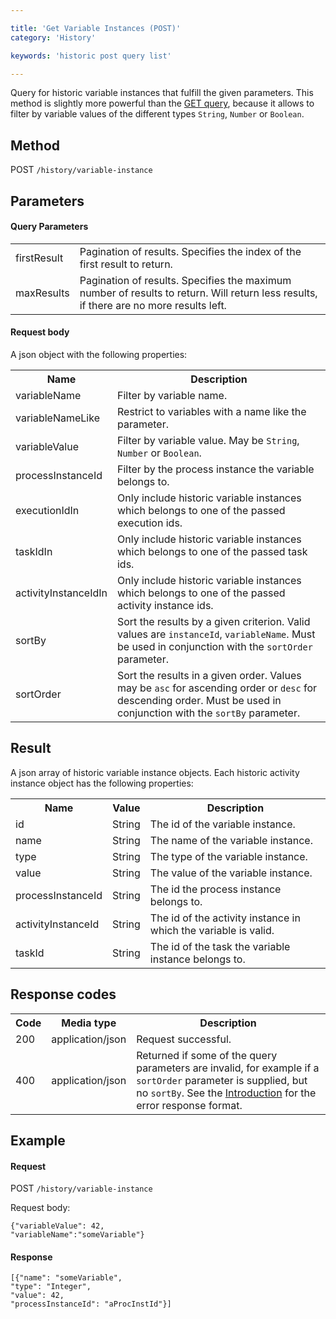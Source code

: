 ```yaml
---

title: 'Get Variable Instances (POST)'
category: 'History'

keywords: 'historic post query list'

---
```



Query for historic variable instances that fulfill the given parameters.
This method is slightly more powerful than the [GET query](ref:#history-get-variable-instances), because it allows to filter by variable values of the different types `String`, `Number` or `Boolean`.


Method
------

POST `/history/variable-instance`


Parameters
----------

#### Query Parameters

<table class="table table-striped">
  <tr>
    <td>firstResult</td>
    <td>Pagination of results. Specifies the index of the first result to return.</td>
  </tr>
  <tr>
    <td>maxResults</td>
    <td>Pagination of results. Specifies the maximum number of results to return. Will return less results, if there are no more results left.</td>
  </tr>
</table>


#### Request body

A json object with the following properties:

<table class="table table-striped">
  <tr>
    <th>Name</th>
    <th>Description</th>
  </tr>
  <tr>
    <td>variableName</td>
    <td>Filter by variable name.</td>
  </tr>
  <tr>
    <td>variableNameLike</td>
    <td>Restrict to variables with a name like the parameter.</td>
  </tr>
  <tr>
    <td>variableValue</td>
    <td>Filter by variable value. May be <code>String</code>, <code>Number</code> or <code>Boolean</code>.</td>
  </tr>
  <tr>
    <td>processInstanceId</td>
    <td>Filter by the process instance the variable belongs to.</td>
  </tr>
  <tr>
    <td>executionIdIn</td>
    <td>Only include historic variable instances which belongs to one of the passed execution ids.</td>
  </tr>
  <tr>
    <td>taskIdIn</td>
    <td>Only include historic variable instances which belongs to one of the passed task ids.</td>
  </tr>
  <tr>
    <td>activityInstanceIdIn</td>
    <td>Only include historic variable instances which belongs to one of the passed activity instance ids.</td>
  </tr>
  <tr>
    <td>sortBy</td>
    <td>Sort the results by a given criterion. Valid values are <code>instanceId</code>, <code>variableName</code>.
    Must be used in conjunction with the <code>sortOrder</code> parameter.</td>
  </tr>
  <tr>
    <td>sortOrder</td>
    <td>Sort the results in a given order. Values may be <code>asc</code> for ascending order or <code>desc</code> for descending order.
    Must be used in conjunction with the <code>sortBy</code> parameter.</td>
  </tr>
</table>


Result
------

A json array of historic variable instance objects.
Each historic activity instance object has the following properties:

<table class="table table-striped">
  <tr>
    <th>Name</th>
    <th>Value</th>
    <th>Description</th>
  </tr>
  <tr>
    <td>id</td>
    <td>String</td>
    <td>The id of the variable instance.</td>
  </tr>
  <tr>
    <td>name</td>
    <td>String</td>
    <td>The name of the variable instance.</td>
  </tr>
  <tr>
    <td>type</td>
    <td>String</td>
    <td>The type of the variable instance.</td>
  </tr>
  <tr>
    <td>value</td>
    <td>String</td>
    <td>The value of the variable instance.</td>
  </tr>
  <tr>
    <td>processInstanceId</td>
    <td>String</td>
    <td>The id the process instance belongs to.</td>
  </tr>
  <tr>
    <td>activityInstanceId</td>
    <td>String</td>
    <td>The id of the activity instance in which the variable is valid.</td>
  </tr>
  <tr>
    <td>taskId</td>
    <td>String</td>
    <td>The id of the task the variable instance belongs to.</td>
  </tr>
</table>


Response codes
--------------

<table class="table table-striped">
  <tr>
    <th>Code</th>
    <th>Media type</th>
    <th>Description</th>
  </tr>
  <tr>
    <td>200</td>
    <td>application/json</td>
    <td>Request successful.</td>
  </tr>
  <tr>
    <td>400</td>
    <td>application/json</td>
    <td>Returned if some of the query parameters are invalid, for example if a <code>sortOrder</code> parameter is supplied, but no <code>sortBy</code>. See the <a href="ref:#overview-introduction">Introduction</a> for the error response format.</td>
  </tr>
</table>


Example
-------

#### Request

POST `/history/variable-instance`

Request body:

    {"variableValue": 42,
    "variableName":"someVariable"}

#### Response

    [{"name": "someVariable",
    "type": "Integer",
    "value": 42,
    "processInstanceId": "aProcInstId"}]
